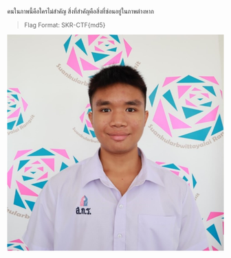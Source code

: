 คนในภาพนี้คือใครไม่สำคัญ สิ่งที่สำคัญคือสิ่งที่ซ่อนอยู่ในภาพต่างหาก

> Flag Format: SKR-CTF{md5}

![](./18825.jpg)
